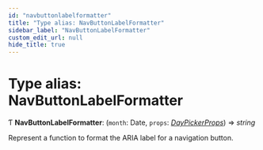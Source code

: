 ```yaml
---
id: "navbuttonlabelformatter"
title: "Type alias: NavButtonLabelFormatter"
sidebar_label: "NavButtonLabelFormatter"
custom_edit_url: null
hide_title: true
---
```


# Type alias: NavButtonLabelFormatter

Ƭ **NavButtonLabelFormatter**: (`month`: Date, `props`: [*DayPickerProps*](../interfaces/daypickerprops.md)) => *string*

Represent a function to format the ARIA label for a navigation button.
